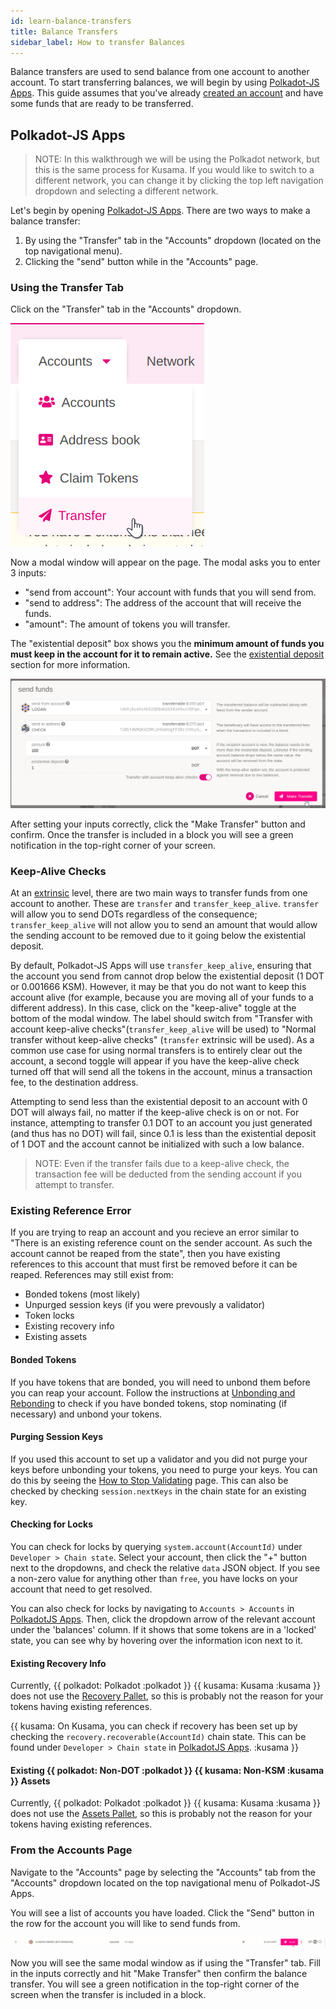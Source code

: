 ```yaml
---
id: learn-balance-transfers
title: Balance Transfers
sidebar_label: How to transfer Balances
---
```


Balance transfers are used to send balance from one account to another account. To start
transferring balances, we will begin by using [Polkadot-JS Apps][]. This guide assumes that you've
already [created an account](learn-account-generation.md) and have some funds that are ready to be
transferred.

## Polkadot-JS Apps

> NOTE: In this walkthrough we will be using the Polkadot network, but this is the same process for
> Kusama. If you would like to switch to a different network, you can change it by clicking the top
> left navigation dropdown and selecting a different network.

Let's begin by opening [Polkadot-JS Apps][]. There are two ways to make a balance transfer:

1. By using the "Transfer" tab in the "Accounts" dropdown (located on the top navigational menu).
2. Clicking the "send" button while in the "Accounts" page.

### Using the Transfer Tab

Click on the "Transfer" tab in the "Accounts" dropdown.

![transfer](../assets/transfer-1.png)

Now a modal window will appear on the page. The modal asks you to enter 3 inputs:

- "send from account": Your account with funds that you will send from.
- "send to address": The address of the account that will receive the funds.
- "amount": The amount of tokens you will transfer.

The "existential deposit" box shows you the **minimum amount of funds you must keep in the account
for it to remain active.** See the [existential deposit][] section for more information.

![transfer](../assets/transfer-2.png)

After setting your inputs correctly, click the "Make Transfer" button and confirm. Once the transfer
is included in a block you will see a green notification in the top-right corner of your screen.

### Keep-Alive Checks

At an [extrinsic](../general/glossary.md#extrinsic) level, there are two main ways to transfer funds from one
account to another. These are `transfer` and `transfer_keep_alive`. `transfer` will allow you to
send DOTs regardless of the consequence; `transfer_keep_alive` will not allow you to send an amount
that would allow the sending account to be removed due to it going below the existential deposit.

By default, Polkadot-JS Apps will use `transfer_keep_alive`, ensuring that the account you send from
cannot drop below the existential deposit (1 DOT or 0.001666 KSM). However, it may be that you do
not want to keep this account alive (for example, because you are moving all of your funds to a
different address). In this case, click on the "keep-alive" toggle at the bottom of the modal
window. The label should switch from "Transfer with account keep-alive checks"(`transfer_keep_alive`
will be used) to "Normal transfer without keep-alive checks" (`transfer` extrinsic will be used). As
a common use case for using normal transfers is to entirely clear out the account, a second toggle
will appear if you have the keep-alive check turned off that will send all the tokens in the
account, minus a transaction fee, to the destination address.

Attempting to send less than the existential deposit to an account with 0 DOT will always fail, no
matter if the keep-alive check is on or not. For instance, attempting to transfer 0.1 DOT to an
account you just generated (and thus has no DOT) will fail, since 0.1 is less than the existential
deposit of 1 DOT and the account cannot be initialized with such a low balance.

> NOTE: Even if the transfer fails due to a keep-alive check, the transaction fee will be deducted
> from the sending account if you attempt to transfer.

### Existing Reference Error

<!-- These will be useful for future updates to this section: -->
<!-- https://github.com/substrate-developer-hub/substrate-developer-hub.github.io/issues/965 -->
<!-- https://github.com/w3f/polkadot-wiki/issues/1101 -->

If you are trying to reap an account and you recieve an error similar to "There is an existing
reference count on the sender account. As such the account cannot be reaped from the state", then
you have existing references to this account that must first be removed before it can be reaped.
References may still exist from:

- Bonded tokens (most likely)
- Unpurged session keys (if you were prevously a validator)
- Token locks
- Existing recovery info
- Existing assets

#### Bonded Tokens

If you have tokens that are bonded, you will need to unbond them before you can reap your account.
Follow the instructions at [Unbonding and Rebonding](../maintain/maintain-guides-how-to-unbond.md) to check if
you have bonded tokens, stop nominating (if necessary) and unbond your tokens.

#### Purging Session Keys

If you used this account to set up a validator and you did not purge your keys before unbonding your
tokens, you need to purge your keys. You can do this by seeing the
[How to Stop Validating](../maintain/maintain-guides-how-to-stop-validating.md) page. This can also be checked
by checking `session.nextKeys` in the chain state for an existing key.

#### Checking for Locks

You can check for locks by querying `system.account(AccountId)` under `Developer > Chain state`.
Select your account, then click the "+" button next to the dropdowns, and check the relative `data`
JSON object. If you see a non-zero value for anything other than `free`, you have locks on your
account that need to get resolved.

You can also check for locks by navigating to `Accounts > Accounts` in
[PolkadotJS Apps](https://polkadot.js.org/apps/#/). Then, click the dropdown arrow of the relevant
account under the 'balances' column. If it shows that some tokens are in a 'locked' state, you can
see why by hovering over the information icon next to it.

#### Existing Recovery Info

Currently, {{ polkadot: Polkadot :polkadot }} {{ kusama: Kusama :kusama }} does not use the
[Recovery Pallet](https://substrate.dev/docs/en/knowledgebase/runtime/frame#recovery), so this is
probably not the reason for your tokens having existing references.

{{ kusama: On Kusama, you can check if recovery has been set up by checking the `recovery.recoverable(AccountId)`
chain state. This can be found under `Developer > Chain state` in [PolkadotJS Apps][polkadot-js apps]. :kusama }}

#### Existing {{ polkadot: Non-DOT :polkadot }} {{ kusama: Non-KSM :kusama }} Assets

Currently, {{ polkadot: Polkadot :polkadot }} {{ kusama: Kusama :kusama }} does not use the
[Assets Pallet](https://substrate.dev/docs/en/knowledgebase/runtime/frame#assets), so this is
probably not the reason for your tokens having existing references.

### From the Accounts Page

Navigate to the "Accounts" page by selecting the "Accounts" tab from the "Accounts" dropdown located
on the top navigational menu of Polkadot-JS Apps.

You will see a list of accounts you have loaded. Click the "Send" button in the row for the account
you will like to send funds from.

![transfer](../assets/transfer-3.png)

Now you will see the same modal window as if using the "Transfer" tab. Fill in the inputs correctly
and hit "Make Transfer" then confirm the balance transfer. You will see a green notification in the
top-right corner of the screen when the transfer is included in a block.

[polkadot-js apps]: https://polkadot.js.org/apps
[existential deposit]: build-protocol-info#existential-deposit
